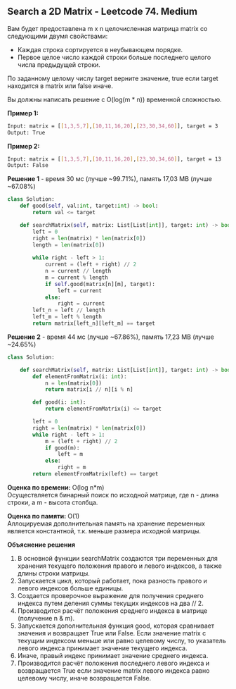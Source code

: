 ## Search a 2D Matrix - Leetcode 74. Medium

Вам будет предоставлена m x n целочисленная матрица matrix со следующими двумя свойствами:
- Каждая строка сортируется в неубывающем порядке.
- Первое целое число каждой строки больше последнего целого числа предыдущей строки.

По заданному целому числу target верните значение, true если target находится в matrix или false иначе.

Вы должны написать решение с O(log(m * n)) временной сложностью.

**Пример 1:**
```bash
Input: matrix = [[1,3,5,7],[10,11,16,20],[23,30,34,60]], target = 3
Output: True
```
**Пример 2:**
```bash
Input: matrix = [[1,3,5,7],[10,11,16,20],[23,30,34,60]], target = 13
Output: False
```

**Решение 1** - время 30 мс (лучше ~99.71%), память 17,03 MB (лучше ~67.08%)
```python
class Solution:
    def good(self, val:int, target:int) -> bool:
        return val <= target

    def searchMatrix(self, matrix: List[List[int]], target: int) -> bool:
        left = 0
        right = len(matrix) * len(matrix[0])
        length = len(matrix[0])
        
        while right - left > 1:
            current = (left + right) // 2
            n = current // length
            m = current % length
            if self.good(matrix[n][m], target):
                left = current
            else:
                right = current
        left_n = left // length
        left_m = left % length
        return matrix[left_n][left_m] == target
```

**Решение 2** - время 44 мс (лучше ~67.86%), память 17,23 MB (лучше ~24.65%)
```python
class Solution:

    def searchMatrix(self, matrix: List[List[int]], target: int) -> bool:
        def elementFromMatrix(i: int):
            n = len(matrix[0])
            return matrix[i // n][i % n]

        def good(i: int):
            return elementFromMatrix(i) <= target

        left = 0
        right = len(matrix) * len(matrix[0])
        while right - left > 1:
            m = (left + right) // 2
            if good(m):
                left = m
            else:
                right = m
        return elementFromMatrix(left) == target
```

**Оценка по времени:** O(log n*m)  
Осуществляется бинарный поиск по исходной матрице, где n - длина строки, а m - высота столбца.

**Оценка по памяти:** O(1)  
Аллоцируемая дополнительная память на хранение переменных является константной, т.к. меньше размера исходной матрицы.

**Объяснение решения**  
1. В основной функции searchMatrix создаются три переменных для хранения текущего положения правого и левого индексов, а также длины строки матрицы.
2. Запускается цикл, который работает, пока разность правого и левого индексов больше единицы.
3. Создается проверочное выражение для получения среднего индекса путем деления суммы текущих индексов на два // 2.
4. Производится расчёт положения среднего индекса в матрице (получение n & m).
5. Запускается дополнительная функция good, которая сравнивает значения и возвращает True или False. 
Если значение matrix с текущим индексом меньше или равно целевому числу, то указатель левого индекса принимает значение текущего индекса.
6. Иначе, правый индекс принимает значение среднего индекса.
7. Производится расчёт положения последнего левого индекса и возвращается True если значение matrix левого индекса равно целевому числу, иначе возвращается False. 
